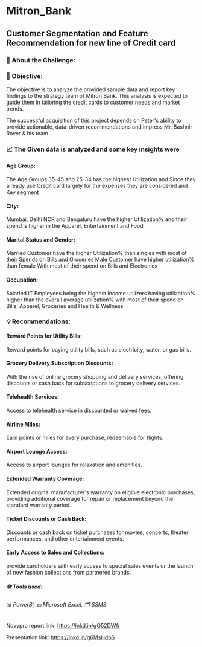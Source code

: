 # Mitron_Bank
## Customer Segmentation and Feature Recommendation for new line of Credit card

### 📰 About the Challenge:
### 🚀 Objective:
The objective is to analyze the provided sample data and
report key findings to the strategy team of Mitron Bank. This analysis is
expected to guide them in tailoring the credit cards to customer needs and
market trends.

The successful acquisition of this project depends on Peter's ability to provide actionable, data-driven recommendations and impress Mr. Bashnir Rover & his team.

### 📈 The Given data is analyzed and some key insights were
#### Age Group:
The Age Groups 35-45 and 25-34 has the highest Utilization and Since they already use Credit card largely for the expenses they are considered and Key segment

#### City:
Mumbai, Delhi NCR and Bengaluru have the higher Utilization% and their spend is higher in the Apparel, Entertainment and Food 

#### Marital Status and Gender:
Married Customer have the higher Utilization% than singles with most of their Spends on Bills and Groceries
Male Customer have higher utilization% than female
With most of their spend on Bills and Electronics

#### Occupation:
Salaried IT Employees being the highest income utilizers having utilization% higher than the overall average utilization% with most of their spend on Bills, Apparel, Groceries and Health & Wellness

### 💡 Recommendations:
#### Reward Points for Utility Bills:
Reward points for paying utility bills, such as electricity, water, or gas bills.

#### Grocery Delivery Subscription Discounts:
With the rise of online grocery shopping and delivery services, offering discounts or cash back for subscriptions to grocery delivery services.

#### Telehealth Services:
Access to telehealth service in discounted or waived fees.

#### Airline Miles:
Earn points or miles for every purchase, redeemable for flights.

#### Airport Lounge Access:
Access to airport lounges for relaxation and amenities.

#### Extended Warranty Coverage:
Extended original manufacturer's warranty on eligible electronic purchases, providing additional coverage for repair or replacement beyond the standard warranty period.

#### Ticket Discounts or Cash Back:
Discounts or cash back on ticket purchases for movies, concerts, theater performances, and other entertainment events.

#### Early Access to Sales and Collections:
provide cardholders with early access to special sales events or the launch of new fashion collections from partnered brands.

##### 🛠 Tools used:
###### 📊 PowerBi, 💶 Microsoft Excel, 🗂 SSMS

Novypro report link: https://lnkd.in/gQ52DWfr

Presentation link: https://lnkd.in/g6MsHdbS

